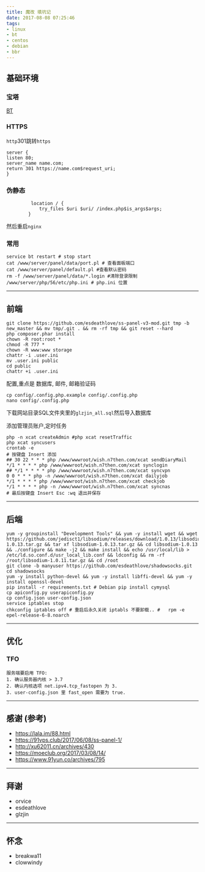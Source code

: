 ```yaml
---
title: 魔改 填坑记
date: 2017-08-08 07:25:46
tags:
- linux
- bt
- centos
- debian
- bbr
---
```


## 基础环境

### 宝塔

[BT](https://bt.cn)

### HTTPS

`http`301跳转`https`
```nginx
server {
listen 80;
server_name name.com;
return 301 https://name.com$request_uri;
}
```

### 伪静态

```nginx
         location / {
            try_files $uri $uri/ /index.php$is_args$args;
        } 
```
然后重启`nginx`

### 常用

```shell
service bt restart # stop start 
cat /www/server/panel/data/port.pl # 查看面板端口
cat /www/server/panel/default.pl #查看默认密码
rm -f /www/server/panel/data/*.login #清除登录限制
/www/server/php/56/etc/php.ini # php.ini 位置
```


---------------------


## 前端


```shell
git clone https://github.com/esdeathlove/ss-panel-v3-mod.git tmp -b new_master && mv tmp/.git . && rm -rf tmp && git reset --hard
php composer.phar install
chown -R root:root *
chmod -R 777 *
chown -R www:www storage
chattr -i .user.ini
mv .user.ini public
cd public
chattr +i .user.ini
```

配置,重点是 数据库, 邮件, 邮箱验证码  
```shell
cp config/.config.php.example config/.config.php
nano config/.config.php
```
下载网站目录SQL文件夹里的`glzjin_all.sql`然后导入数据库  

添加管理员账户,定时任务  
```shell
php -n xcat createAdmin #php xcat resetTraffic
php xcat syncusers
crontab -e  
# 按键盘 Insert 添加
## 30 22 * * * php /www/wwwroot/wish.n7then.com/xcat sendDiaryMail
*/1 * * * * php /www/wwwroot/wish.n7then.com/xcat synclogin
## */1 * * * * php /www/wwwroot/wish.n7then.com/xcat syncvpn
0 0 * * * php -n /www/wwwroot/wish.n7then.com/xcat dailyjob
*/1 * * * * php /www/wwwroot/wish.n7then.com/xcat checkjob
*/1 * * * * php -n /www/wwwroot/wish.n7then.com/xcat syncnas
# 最后按键盘 Insert Esc :wq 退出并保存  
```


------------------------


## 后端

```shell
yum -y groupinstall "Development Tools" && yum -y install wget && wget https://github.com/jedisct1/libsodium/releases/download/1.0.13/libsodium-1.0.13.tar.gz && tar xf libsodium-1.0.13.tar.gz && cd libsodium-1.0.13 && ./configure && make -j2 && make install && echo /usr/local/lib > /etc/ld.so.conf.d/usr_local_lib.conf && ldconfig && rm -rf /root/libsodium-1.0.11.tar.gz && cd /root
git clone -b manyuser https://github.com/esdeathlove/shadowsocks.git
cd shadowsocks
yum -y install python-devel && yum -y install libffi-devel && yum -y install openssl-devel
pip install -r requirements.txt # Debian pip install cymysql
cp apiconfig.py userapiconfig.py
cp config.json user-config.json
service iptables stop
chkconfig iptables off # 重启后永久关闭 iptabls 不要卸载.. #   rpm -e epel-release-6-8.noarch
```


----------------------


## 优化

### TFO

```
服务端要启用 TFO:
1. 确认服务器内核 > 3.7
2. 确认内核选项 net.ipv4.tcp_fastopen 为 3.
3. user-config.json 里 fast_open 需要为 true.
```


--------------------


## 感谢 (参考)

- https://lala.im/88.html
- https://91vps.club/2017/06/08/ss-panel-1/
- http://xu62011.cn/archives/430
- https://moeclub.org/2017/03/08/14/
- https://www.91yun.co/archives/795


----------------------------


## 拜谢
- orvice
- esdeathlove
- glzjin


---------------------------------


## 怀念
- breakwa11
- clowwindy